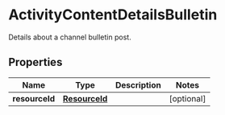 

# ActivityContentDetailsBulletin

Details about a channel bulletin post.

## Properties

Name | Type | Description | Notes
------------ | ------------- | ------------- | -------------
**resourceId** | [**ResourceId**](ResourceId.md) |  |  [optional]



